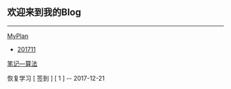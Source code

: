## 欢迎来到我的Blog

---

[MyPlan](./myPlan/AboutPlan.md)

* [201711](./myPlan/Plan_November_2017.md)

[笔记—算法](./基础学习/algo_Index.md)



 恢复学习 [ 签到 ]              [ 1 ]  -- 2017-12-21




